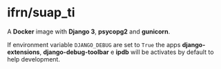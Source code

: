 # ifrn/suap_ti

A **Docker** image with **Django 3**, **psycopg2** and **gunicorn**.

If environment variable `DJANGO_DEBUG` are set to `True` the apps **django-extensions**, **django-debug-toolbar** e **ipdb** will be activates by default to help development.
